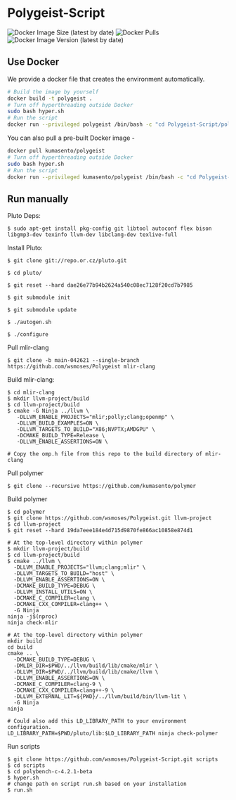 # Polygeist-Script

![Docker Image Size (latest by date)](https://img.shields.io/docker/image-size/kumasento/polygeist)
![Docker Pulls](https://img.shields.io/docker/pulls/kumasento/polygeist)
![Docker Image Version (latest by date)](https://img.shields.io/docker/v/kumasento/polygeist)

## Use Docker

We provide a docker file that creates the environment automatically.

```bash
# Build the image by yourself
docker build -t polygeist .
# Turn off hyperthreading outside Docker
sudo bash hyper.sh
# Run the script
docker run --privileged polygeist /bin/bash -c "cd Polygeist-Script/polybench-c-4.2.1-beta && ./run.sh"
```


You can also pull a pre-built Docker image - 

```bash
docker pull kumasento/polygeist
# Turn off hyperthreading outside Docker
sudo bash hyper.sh
# Run the script
docker run --privileged kumasento/polygeist /bin/bash -c "cd Polygeist-Script/polybench-c-4.2.1-beta && ./run.sh"
```


## Run manually

Pluto Deps:

```
$ sudo apt-get install pkg-config git libtool autoconf flex bison libgmp3-dev texinfo llvm-dev libclang-dev texlive-full
```

Install Pluto:

```
$ git clone git://repo.or.cz/pluto.git

$ cd pluto/

$ git reset --hard dae26e77b94b2624a540c08ec7128f20cd7b7985

$ git submodule init

$ git submodule update

$ ./autogen.sh

$ ./configure
```

Pull mlir-clang

```
$ git clone -b main-042621 --single-branch https://github.com/wsmoses/Polygeist mlir-clang
```

Build mlir-clang:

```
$ cd mlir-clang
$ mkdir llvm-project/build
$ cd llvm-project/build
$ cmake -G Ninja ../llvm \
   -DLLVM_ENABLE_PROJECTS="mlir;polly;clang;openmp" \
   -DLLVM_BUILD_EXAMPLES=ON \
   -DLLVM_TARGETS_TO_BUILD="X86;NVPTX;AMDGPU" \
   -DCMAKE_BUILD_TYPE=Release \
   -DLLVM_ENABLE_ASSERTIONS=ON \  
   
# Copy the omp.h file from this repo to the build directory of mlir-clang
```

Pull polymer

```
$ git clone --recursive https://github.com/kumasento/polymer 
```

Build polymer

```
$ cd polymer
$ git clone https://github.com/wsmoses/Polygeist.git llvm-project
$ cd llvm-project
$ git reset --hard 19da7eee184e4d715d9870fe866ac10858e874d1

# At the top-level directory within polymer
$ mkdir llvm-project/build
$ cd llvm-project/build
$ cmake ../llvm \
  -DLLVM_ENABLE_PROJECTS="llvm;clang;mlir" \
  -DLLVM_TARGETS_TO_BUILD="host" \
  -DLLVM_ENABLE_ASSERTIONS=ON \
  -DCMAKE_BUILD_TYPE=DEBUG \
  -DLLVM_INSTALL_UTILS=ON \
  -DCMAKE_C_COMPILER=clang \
  -DCMAKE_CXX_COMPILER=clang++ \
  -G Ninja
ninja -j$(nproc)
ninja check-mlir

# At the top-level directory within polymer
mkdir build
cd build
cmake .. \
  -DCMAKE_BUILD_TYPE=DEBUG \
  -DMLIR_DIR=$PWD/../llvm/build/lib/cmake/mlir \
  -DLLVM_DIR=$PWD/../llvm/build/lib/cmake/llvm \
  -DLLVM_ENABLE_ASSERTIONS=ON \
  -DCMAKE_C_COMPILER=clang-9 \
  -DCMAKE_CXX_COMPILER=clang++-9 \
  -DLLVM_EXTERNAL_LIT=${PWD}/../llvm/build/bin/llvm-lit \
  -G Ninja
ninja

# Could also add this LD_LIBRARY_PATH to your environment configuration.
LD_LIBRARY_PATH=$PWD/pluto/lib:$LD_LIBRARY_PATH ninja check-polymer

```

Run scripts

```
$ git clone https://github.com/wsmoses/Polygeist-Script.git scripts
$ cd scripts
$ cd polybench-c-4.2.1-beta
$ hyper.sh
# change path on script run.sh based on your installation
$ run.sh
```
